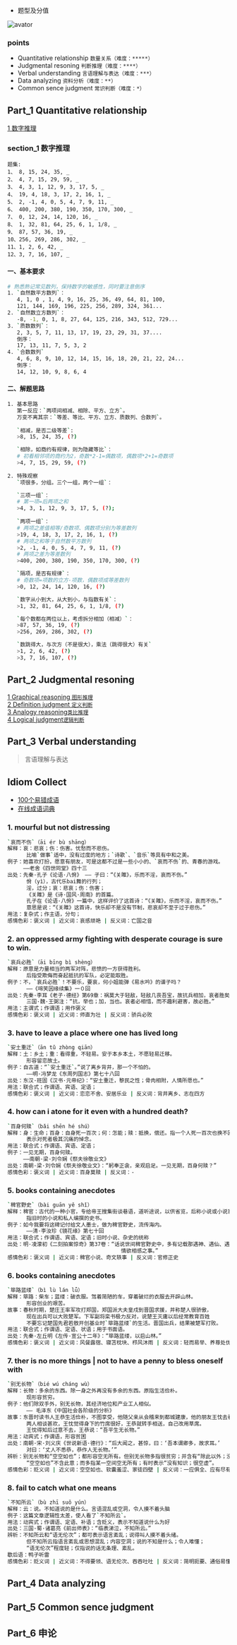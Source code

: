 
* 题型及分值

![avator](./img/12/12.png)

### points
* Quantitative relationship `数量关系（难度：*****）` 
* Judgmental resoning `判断推理（难度：****）`
* Verbal understanding `言语理解与表达（难度：***）`
* Data analyzing `资料分析（难度：**）`
* Common sence judgment `常识判断（难度：*）`

## Part_1 Quantitative relationship
<a href="#section-1-数字推理">1  数字推理</a><br>

### section_1 数字推理


```
题集:
1、 8, 15, 24, 35, _
2、 4, 7, 15, 29, 59, _
3、 4, 3, 1, 12, 9, 3, 17, 5, _
4、 19, 4, 18, 3, 17, 2, 16, 1, _
5、 2, -1, 4, 0, 5, 4, 7, 9, 11, _
6、 400, 200, 380, 190, 350, 170, 300, _
7、 0, 12, 24, 14, 120, 16, _
8、 1, 32, 81, 64, 25, 6, 1, 1/8, _
9、 87, 57, 36, 19, _
10、256, 269, 286, 302, _
11、1, 2, 6, 42, _
12、3, 7, 16, 107, _
```

#### 一、基本要求
```bash
# 熟悉熟记常见数列，保持数字的敏感性，同时要注意倒序
1. `自然数平方数列`：
   4, 1, 0 , 1, 4, 9, 16, 25, 36, 49, 64, 81, 100,
   121, 144, 169, 196, 225, 256, 289, 324, 361...
2. `自然数立方数列`：
   -8, -1, 0, 1, 8, 27, 64, 125, 216, 343, 512, 729...
3. `质数数列`：
   2, 3, 5, 7, 11, 13, 17, 19, 23, 29, 31, 37....
   倒序：
   17, 13, 11, 7, 5, 3, 2
4. `合数数列`
   4, 6, 8, 9, 10, 12, 14, 15, 16, 18, 20, 21, 22, 24...
   倒序：
   14, 12, 10, 9, 8, 6, 4
```

#### 二、解题思路
```bash
1. 基本思路
   第一反应：`两项间相减、相除、平方、立方`。
   万变不离其宗：`等差、等比、平方、立方、质数列、合数列`。
   
   `相减，是否二级等差`: 
   >8, 15, 24, 35, (?)

   `相除，如商约有规律，则为隐藏等比`：
   # 初看相邻项的商约为2，奇数*2-1=偶数项，偶数项*2+1=奇数项
   >4, 7, 15, 29, 59, (?)
   
2. 特殊观察
   `项很多，分组。三个一组，两个一组`：

   `三项一组`：
   # 第一项=后两项之和
   >4, 3, 1, 12, 9, 3, 17, 5, (?);
   
   `两项一组`：
   # 两项之差值相等/奇数项、偶数项分别为等差数列
   >19, 4, 18, 3, 17, 2, 16, 1, (?)
   # 两项之和等于自然数平方数列
   >2, -1, 4, 0, 5, 4, 7, 9, 11, (?)
   # 两项之差为等差数列
   >400, 200, 380, 190, 350, 170, 300, (?)

   `隔项，是否有规律`：
   # 奇数项=项数的立方-项数，偶数项成等差数列
   >0, 12, 24, 14, 120, 16, (?)

   `数字从小到大，从大到小，与指数有关`：
   >1, 32, 81, 64, 25, 6, 1, 1/8, (?)

   `每个数都在两位以上，考虑拆分相加（相减）`：
   >87, 57, 36, 19, (?)
   >256, 269, 286, 302, (?)

   `数跳得大，与次方（不是很大），乘法（跳得很大）有关`
   >1, 2, 6, 42, (?)
   >3, 7, 16, 107, (?)
```

## Part_2 Judgmental resoning
<a href="#section-1-graphical-reasoning">1  Graphical reasoning `图形推理`</a><br>
<a href="#section-2-definition-judgment">2 Definition judgment `定义判断`</a><br>
<a href="#section-3-alnalogy-reasoning">3 Analogy reasoning`类比推理`</a><br>
<a href="#section-4-logical-judgment">4 Logical judgment`逻辑判断`</a><br>

## Part_3 Verbal understanding
>言语理解与表达


Idiom Collect
-------------
* [100个易错成语](http://www.zjgwy.org/html/xwsz/zyxw/201909/21_50243.html)
* [在线成语词典](https://www.diyifanwen.com/chengyu/)

### 1. mourful but not distressing
```bash
`哀而不伤`（āi ér bù shāng）
解释：哀：悲哀；伤：伤害。忧愁而不悲伤。
      比喻`做事`适中，没有过度的地方；`诗歌`、`音乐`等具有中和之美。
例子：她喜欢打扮，愿意有朋友，可是这都不过是一些小小的、`哀而不伤`的、青春的游戏。
     ——老舍《四世同堂》四十三
出处：先秦·孔子《论语·八佾》 —— 子曰：“《关雎》，乐而不淫，哀而不伤。”
      佾（yì），古代乐bai舞的行列；
      淫，过分；哀：悲哀；伤：伤害；
      《关雎》是《诗·国风·周南》的首篇。
      孔子在《论语·八佾》一篇中，这样评价了这首诗：“《关雎》，乐而不淫，哀而不伤。”
      意思是说：“《关雎》这首诗，快乐却不是没有节制，悲哀却不至于过于悲伤。”
用法：复杂式；作主语，分句；
感情色彩：褒义词 | 近义词：哀感顽艳 | 反义词：亡国之音
```

### 2. an oppressed army fighting with desperate courage is sure to win.
```bash
`哀兵必胜`（āi bīng bì shèng）
解释：原意是力量相当的两军对阵，悲愤的一方获得胜利。
      后指受欺侮而奋起抵抗的军队，必定能取胜。
例子：不，`哀兵必胜`！不要乐，要哀，何小姐能弹《易水吟》的谱子吗？
      ——《啼笑因缘续集》一０回
出处：先秦·李耳《老子·德经》第69章：祸莫大于轻敌，轻敌几丧吾宝，故抗兵相加，哀者胜矣。 
      三国·魏·王弼注：“抗，举也；加，当也。哀者必相惜，而不趣利避害，故必胜。”
用法：主谓式；作谓语；用作褒义
感情色彩：褒义词 | 近义词：师直为壮 | 反义词：骄兵必败
```

### 3. have to leave a place where one has lived long
```bash
`安土重迁`（ān tǔ zhòng qiān）
解释：土：乡土；重：看得重，不轻易。安于本乡本土，不愿轻易迁移。
      形容留恋故土。
例子：自古道：“`安土重迁`。”说了离乡背井，那一个不怕的。
      ——明·冯梦龙《东周列国志》第七十八回
出处：东汉·班固《汉书·元帝纪》：“安土重迁，黎民之性；骨肉相附，人情所愿也。”
用法：联合式；作谓语、宾语、定语；
感情色彩：褒义词 | 近义词：恋恋不舍、安居乐业 | 反义词：背井离乡、志在四方
```

### 4. how can i atone for it even with a hundred death?
```bash
`百身何赎`（bǎi shēn hé shú）
解释：身：生命；百身：自身死一百次；何：怎能；赎：抵换，偿还。指一个人死一百次也换不回来
      表示对死者极其沉痛的悼念。
用法：联合式；作谓语、宾语、定语；
例子：一见无期，百身何赎。
     ——南朝·梁·刘令娴《祭夫徐敬业文》
出处：南朝·梁·刘令娴《祭夫徐敬业文》：“躬奉正衾，亲观启足。一见无期，百身何赎？”
感情色彩：褒义词 | 近义词：百身莫赎 | 反义词：-
```

### 5. books containing anecdotes
```bash
`稗官野史`（bài guān yě shǐ）
解释：稗官：古代的一种小官，专给帝王搜集街谈巷语，道听途说，以供省览，后称小说或小说家为稗官。
      指旧时的小说和私人编撰的史书。
例子：如今我要将这碑记付给文人墨士，做为稗官野史，流传海内。
      ——清·李汝珍《镜花缘》第七十回
用法：联合式；作谓语、宾语、定语；旧时小说、杂史的统称       
出处：明·凌濛初《二刻拍案惊奇》第37卷：“话说世间稗官野史中，多有记载那遇神、遇仙、遇鬼、遇怪，
                                    情欲相感之事。”
感情色彩：褒义词 | 近义词：稗官小说、奇文轶事 | 反义词：官修正史
```

### 6. books containing anecdotes
```bash
`筚路蓝缕`（bì lù lán lǚ）
解释：筚路：柴车；蓝缕：破衣服。驾着简陋的车，穿着破烂的衣服去开辟山林。
      形容创业的艰苦。
故事：春秋时期，楚庄王率军攻打郑国，郑国派大夫皇戍到晋国求援，并称楚人很骄傲，
      现在出兵可以大败楚军。下军副将栾书极力反对，说楚王灭庸以后经常教育百姓
      不要忘记楚国先君若敖开创基业时`筚路蓝缕`的生活。晋国出兵，结果被楚军打败。
用法：联合式；作谓语、定语、状语；用于书面语。
出处：先秦·左丘明《左传·宣公十二年》：“筚路蓝缕，以启山林。”
感情色彩：褒义词 | 近义词：风餐露宿、寝苫枕块、栉风沐雨 | 反义词：轻而易举、养尊处优、坐享其成
```

### 7. ther is no more things | not to have a penny to bless oneself with
```bash
`别无长物`（bié wú cháng wù）
解释：长物：多余的东西。除一身之外再没有多余的东西。原指生活俭朴。
      现形容贫穷。
例子：他们除双手外，别无长物，其经济地位和产业工人相似。
      —— 毛泽东《中国社会各阶级的分析》
故事：东晋时读书人王恭生活俭朴，不图享受，他随父亲从会稽来到都城建康，他的朋友王忱去看望他，
      两人相谈甚欢，王忱觉得身下的竹席很好，王恭就转手相送，自己改用草席。
      王忱得知后过意不去，王恭说：“吾平生无长物。”
用法：动宾式；作谓语，形容贫困
出处：南朝·宋·刘义庆《世说新语·德行》：“后大闻之，甚惊，曰：‘吾本谓卿多，故求耳。’
      对曰：‘丈人不悉恭，恭作人无长物。’”
辨析：别无长物和“空空如也”；都形容空无所有。但别无长物多指很贫穷；并含有“除此以外；没有别的”意思；
      “空空如也”不含此意；而多指某一空间空无所有；有时表示“没有知识；很空虚”。
感情色彩：贬义词 | 近义词：空空如也、软囊羞涩、家徒四壁 | 反义词：一应俱全、应有尽有、腰缠万贯
```

### 8. fail to catch what one means
```bash
`不知所云`（bù zhī suǒ yún）
解释：云：说。不知道说的是什么。言语混乱或空洞，令人摸不着头脑
例子：这篇文章逻辑性太差，使人看了`不知所云`。
用法：动宾式；作谓语、定语、补语；含贬义，表示不知道说什么为好
出处：三国·蜀·诸葛亮《前出师表》：“临表涕泣，不知所云。”
辨析：不知所云和“语无伦次”；都可表示语言紊乱；说得叫人摸不着头绪。
      但不知所云指语言紊乱或思想混乱；内容空洞；说的不知是什么；令人难懂；
      “语无伦次”程度轻；仅指说的话无条理、紊乱。
歇后语：鸭子听雷
感情色彩：贬义词 | 近义词：不得要领、语无伦次、吞吞吐吐 | 反义词：简明扼要、通俗易懂、提纲挈领
```

<!-- Word Discrimination -->


## Part_4 Data analyzing
## Part_5 Common sence judgment

## Part_6 申论


